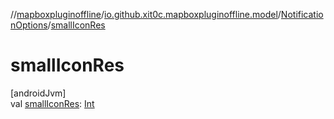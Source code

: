 //[mapboxpluginoffline](../../../index.md)/[io.github.xit0c.mapboxpluginoffline.model](../index.md)/[NotificationOptions](index.md)/[smallIconRes](small-icon-res.md)

# smallIconRes

[androidJvm]\
val [smallIconRes](small-icon-res.md): [Int](https://kotlinlang.org/api/latest/jvm/stdlib/kotlin/-int/index.html)
